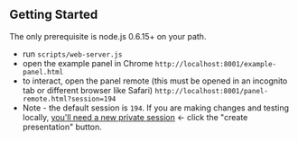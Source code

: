 ## Getting Started
The only prerequisite is node.js 0.6.15+ on your path.

* run `scripts/web-server.js`
* open the example panel in Chrome `http://localhost:8001/example-panel.html`
* to interact, open the panel remote (this must be opened in an incognito tab or different browser like Safari) `http://localhost:8001/panel-remote.html?session=194`
* Note - the default session is `194`. If you are making changes and testing locally, [you'll need a new private session](http://onslyde.com/) <- click the "create presentation" button.
